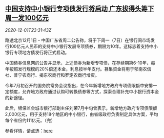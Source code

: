 <!--1606866907000-->
[中国支持中小银行专项债发行将启动 广东拔得头筹下周一发100亿元](https://cn.reuters.com/article/china-smb-bond-guangdong-1202-idCNKBS28B6KE)
------

<div><i>2020-12-01T23:31:43Z</i></div><p>路透北京12月1日 - 中国广东省周二公告称，将于下周一（7日）在银行间市场发行100亿元人民币的支持中小银行发展专项债券，期限为10年。这标志着支持中小银行专项地方债发行将正式启动。</p><p>中国债券信息网的公告并显示，上述债券为新增专项债，在存续期第6-10年，每年按照发行规模的20%偿还本金，利息按半年支付。募集资金将用于郁南农信社、普宁农商行、揭东农商行和罗定农商行增资。</p><p>今年7月初召开的国务院常务会议指出，在今年新增地方政府专项债限额中安排一定额度，允许地方政府通过认购可转换债券等方式，探索合理补充中小银行资本金的新途径。</p><p>此后，银保监会城市银行部副主任刘荣7月中旬曾表示，新增地方政府专项债限额2,000亿元，用于支持18个地区的中小银行，由省级政府负责制定具体方案，平均每个省份约111亿元。（完）</p><p>参看详情，请点选：<a href="https://www.chinabond.com.cn/cb/cn/ywcz/fxyfxdf/zqzl/dfzfz/fxwj/20201201/155999811.shtml">here</a></p>
